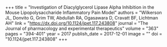 +++
title = "Investigation of Diacylglycerol Lipase Alpha Inhibition in the Mouse Lipopolysaccharide Inflammatory Pain Model"
authors = "Wilkerson JL, Donvito G, Grim TW, Abdullah RA, Ogasawara D, Cravatt BF, Lichtman AH"
link = "https://dx.doi.org/10.1124/jpet.117.243808"
journal = "The Journal of pharmacology and experimental therapeutics"
volume = "363"
pages = "394-401"
year = 2017
publish_date = 2017-12-01
image = ""
doi = "10.1124/jpet.117.243808"
+++